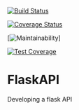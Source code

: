 [![Build Status](https://travis-ci.org/Betty-Kebenei/FlaskAPI.svg?branch=master)](https://travis-ci.org/Betty-Kebenei/FlaskAPI)

[![Coverage Status](https://coveralls.io/repos/github/Betty-Kebenei/FlaskAPI/badge.svg?branch=master)](https://coveralls.io/github/Betty-Kebenei/FlaskAPI?branch=master)

[![Maintainability](https://api.codeclimate.com/v1/badges/e8b497099715948010b6/maintainability)]

[![Test Coverage](https://api.codeclimate.com/v1/badges/e8b497099715948010b6/test_coverage)](https://codeclimate.com/github/Betty-Kebenei/FlaskAPI/test_coverage)

# FlaskAPI
Developing a flask API
